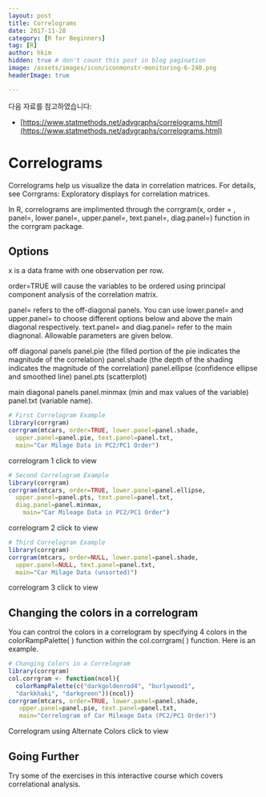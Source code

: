 ```yaml
---
layout: post  
title: Correlograms
date: 2017-11-28  
category: [R for Beginners]  
tag: [R]  
author: hkim  
hidden: true # don't count this post in blog pagination  
image: /assets/images/icon/iconmonstr-monitoring-6-240.png
headerImage: true

---
```


다음 자료를 참고하였습니다:  
- [https://www.statmethods.net/advgraphs/correlograms.html](https://www.statmethods.net/advgraphs/correlograms.html)

# Correlograms

Correlograms help us visualize the data in correlation matrices. For details, see Corrgrams: Exploratory displays for correlation matrices.

In R, correlograms are implimented through the corrgram(x, order = , panel=, lower.panel=, upper.panel=, text.panel=, diag.panel=) function in the corrgram package.


## Options

x is a data frame with one observation per row.

order=TRUE will cause the variables to be ordered using principal component analysis of the correlation matrix.

panel= refers to the off-diagonal panels. You can use lower.panel= and upper.panel= to choose different options below and above the main diagonal respectively. text.panel= and diag.panel= refer to the main diagnonal. Allowable parameters are given below.

off diagonal panels
panel.pie (the filled portion of the pie indicates the magnitude of the correlation)
panel.shade (the depth of the shading indicates the magnitude of the correlation)
panel.ellipse (confidence ellipse and smoothed line)
panel.pts (scatterplot)

main diagonal panels
panel.minmax (min and max values of the variable)
panel.txt (variable name).

```r
# First Correlogram Example
library(corrgram)
corrgram(mtcars, order=TRUE, lower.panel=panel.shade,
  upper.panel=panel.pie, text.panel=panel.txt,
  main="Car Milage Data in PC2/PC1 Order")
```

correlogram 1 click to view

```r
# Second Correlogram Example
library(corrgram)
corrgram(mtcars, order=TRUE, lower.panel=panel.ellipse,
  upper.panel=panel.pts, text.panel=panel.txt,
  diag.panel=panel.minmax,
 	main="Car Mileage Data in PC2/PC1 Order")
```

correlogram 2 click to view

```r
# Third Correlogram Example
library(corrgram)
corrgram(mtcars, order=NULL, lower.panel=panel.shade,
  upper.panel=NULL, text.panel=panel.txt,
  main="Car Milage Data (unsorted)")
```

correlogram 3 click to view


## Changing the colors in a correlogram

You can control the colors in a correlogram by specifying 4 colors in the colorRampPalette( ) function within the col.corrgram( ) function. Here is an example.

```r
# Changing Colors in a Correlogram
library(corrgram)
col.corrgram <- function(ncol){   
  colorRampPalette(c("darkgoldenrod4", "burlywood1",
  "darkkhaki", "darkgreen"))(ncol)}
corrgram(mtcars, order=TRUE, lower.panel=panel.shade,
   upper.panel=panel.pie, text.panel=panel.txt,
   main="Correlogram of Car Mileage Data (PC2/PC1 Order)")
```

Correlogram using Alternate Colors click to view


## Going Further
Try some of the exercises in this interactive course which covers correlational analysis.
